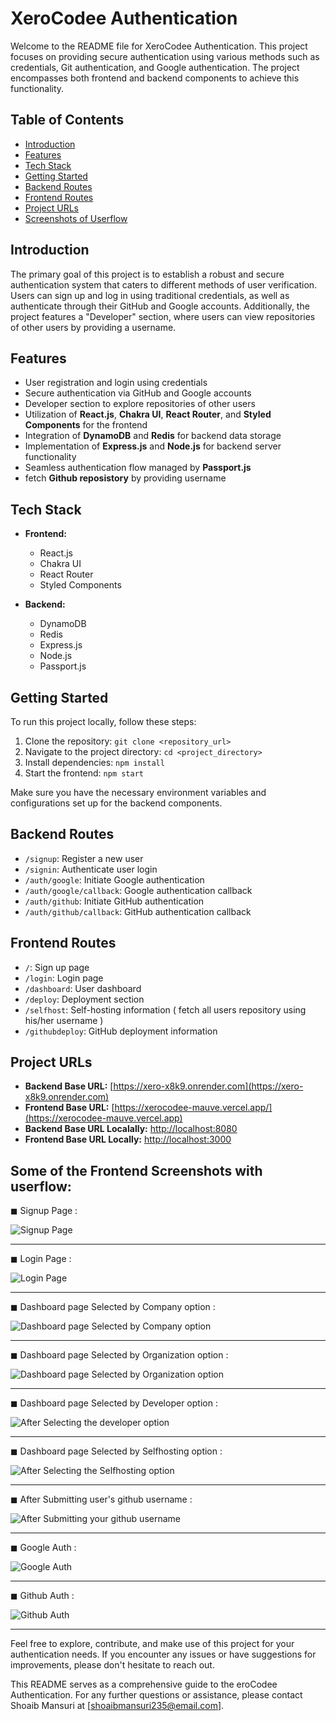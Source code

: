 # XeroCodee Authentication

Welcome to the README file for XeroCodee Authentication. This project focuses on providing secure authentication using various methods such as credentials, Git authentication, and Google authentication. The project encompasses both frontend and backend components to achieve this functionality.

## Table of Contents

- [Introduction](#introduction)
- [Features](#features)
- [Tech Stack](#tech-stack)
- [Getting Started](#getting-started)
- [Backend Routes](#backend-routes)
- [Frontend Routes](#frontend-routes)
- [Project URLs](#project-urls)
- [Screenshots of Userflow](#project-urls)
  

## Introduction

The primary goal of this project is to establish a robust and secure authentication system that caters to different methods of user verification. Users can sign up and log in using traditional credentials, as well as authenticate through their GitHub and Google accounts. Additionally, the project features a "Developer" section, where users can view repositories of other users by providing a username.

## Features

- User registration and login using credentials
- Secure authentication via GitHub and Google accounts
- Developer section to explore repositories of other users
- Utilization of **React.js**, **Chakra UI**, **React Router**, and **Styled Components** for the frontend
- Integration of **DynamoDB** and **Redis** for backend data storage
- Implementation of **Express.js** and **Node.js** for backend server functionality
- Seamless authentication flow managed by **Passport.js**
- fetch  **Github reposistory** by providing username
## Tech Stack

- **Frontend:**
  - React.js
  - Chakra UI
  - React Router
  - Styled Components

- **Backend:**
  - DynamoDB
  - Redis
  - Express.js
  - Node.js
  - Passport.js

## Getting Started

To run this project locally, follow these steps:

1. Clone the repository: `git clone <repository_url>`
2. Navigate to the project directory: `cd <project_directory>`
3. Install dependencies: `npm install`
4. Start the frontend: `npm start`

Make sure you have the necessary environment variables and configurations set up for the backend components.

## Backend Routes

- `/signup`: Register a new user
- `/signin`: Authenticate user login
- `/auth/google`: Initiate Google authentication
- `/auth/google/callback`: Google authentication callback
- `/auth/github`: Initiate GitHub authentication
- `/auth/github/callback`: GitHub authentication callback

## Frontend Routes

- `/`: Sign up page
- `/login`: Login page
- `/dashboard`: User dashboard
- `/deploy`: Deployment section
- `/selfhost`: Self-hosting information ( fetch all users repository using his/her username )
- `/githubdeploy`: GitHub deployment information

## Project URLs

- **Backend Base URL:** [https://xero-x8k9.onrender.com](https://xero-x8k9.onrender.com)
- **Frontend Base URL:** [https://xerocodee-mauve.vercel.app/](https://xerocodee-mauve.vercel.app)
- **Backend Base URL Localally:** [http://localhost:8080](http://localhost:8080)
- **Frontend Base URL Locally:**  [http://localhost:3000](http://localhost:3000)




## Some of the Frontend Screenshots with userflow:

◼ Signup Page : 

![Signup Page ](https://github.com/Shoaib20-1998/XeroCodee/assets/112754545/01519250-3afd-4fe9-98ef-51d61efad7a7)
***  
◼ Login Page :

![Login Page ](https://github.com/Shoaib20-1998/XeroCodee/assets/112754545/80e2271c-3400-4a0f-a028-db223bbc9d7c)
***  
◼ Dashboard page Selected by Company option :

![Dashboard page Selected by Company option](https://github.com/Shoaib20-1998/XeroCodee/assets/112754545/f7d1fd12-663a-4c8a-b2da-33bf35f65238)

***  
◼ Dashboard page Selected by Organization option :

![ Dashboard page Selected by Organization option ](https://github.com/Shoaib20-1998/XeroCodee/assets/112754545/02561b4c-b355-4bc8-aeeb-5f5527f16342)

***  
◼ Dashboard page Selected by Developer option :

![After Selecting the developer option](https://github.com/Shoaib20-1998/XeroCodee/assets/112754545/b401c055-1547-4ad3-9a2e-e218222b660e)
***  
◼ Dashboard page Selected by Selfhosting option :

![After Selecting the Selfhosting option](https://github.com/Shoaib20-1998/XeroCodee/assets/112754545/dc5a0692-7c69-43c3-87d4-81297cbacd3d)
***  
◼ After Submitting user's github username :

![After Submitting your github username ](https://github.com/Shoaib20-1998/XeroCodee/assets/112754545/05034049-7238-443f-a15d-8a1ca492987c)
***  
◼ Google Auth :

![Google Auth](https://github.com/Shoaib20-1998/XeroCodee/assets/112754545/3911d5b5-839c-4729-8194-1414c1942da0)
***  
◼ Github Auth :

![Github Auth](https://github.com/Shoaib20-1998/XeroCodee/assets/112754545/6b5bfdc7-5cc3-4092-9f14-1247f0cf8da3)

---
Feel free to explore, contribute, and make use of this project for your authentication needs. If you encounter any issues or have suggestions for improvements, please don't hesitate to reach out.

This README serves as a comprehensive guide to the eroCodee Authentication. For any further questions or assistance, please contact Shoaib Mansuri at [shoaibmansuri235@email.com].
